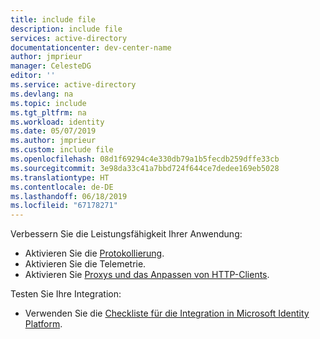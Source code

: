 ```yaml
---
title: include file
description: include file
services: active-directory
documentationcenter: dev-center-name
author: jmprieur
manager: CelesteDG
editor: ''
ms.service: active-directory
ms.devlang: na
ms.topic: include
ms.tgt_pltfrm: na
ms.workload: identity
ms.date: 05/07/2019
ms.author: jmprieur
ms.custom: include file
ms.openlocfilehash: 08d1f69294c4e330db79a1b5fecdb259dffe33cb
ms.sourcegitcommit: 3e98da33c41a7bbd724f644ce7dedee169eb5028
ms.translationtype: HT
ms.contentlocale: de-DE
ms.lasthandoff: 06/18/2019
ms.locfileid: "67178271"
---
```

Verbessern Sie die Leistungsfähigkeit Ihrer Anwendung:

- Aktivieren Sie die [Protokollierung](../articles/active-directory/develop/msal-logging.md).
- Aktivieren Sie die Telemetrie.
- Aktivieren Sie [Proxys und das Anpassen von HTTP-Clients](../articles/active-directory/develop/msal-net-provide-httpclient.md).

Testen Sie Ihre Integration:

- Verwenden Sie die [Checkliste für die Integration in Microsoft Identity Platform](../articles/active-directory/develop/identity-platform-integration-checklist.md).
